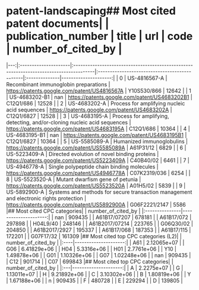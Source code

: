 # patent-landscaping## Most cited patent documents|    | publication_number   | title                                                                                  | url                                           | code          |   number_of_cited_by |
|---:|:---------------------|:---------------------------------------------------------------------------------------|:----------------------------------------------|:--------------|---------------------:|
|  0 | US-4816567-A         | Recombinant immunoglobin preparations                                                  | https://patents.google.com/patent/US4816567A  | Y10S530/866   |                12642 |
|  1 | US-4683202-B1        | nan                                                                                    | https://patents.google.com/patent/US4683202B1 | C12Q1/686     |                12528 |
|  2 | US-4683202-A         | Process for amplifying nucleic acid sequences                                          | https://patents.google.com/patent/US4683202A  | C12Q1/6827    |                12528 |
|  3 | US-4683195-A         | Process for amplifying, detecting, and/or-cloning nucleic acid sequences               | https://patents.google.com/patent/US4683195A  | C12Q1/686     |                10364 |
|  4 | US-4683195-B1        | nan                                                                                    | https://patents.google.com/patent/US4683195B1 | C12Q1/6827    |                10364 |
|  5 | US-5585089-A         | Humanized immunoglobulins                                                              | https://patents.google.com/patent/US5585089A  | A61P31/12     |                 6829 |
|  6 | US-5223409-A         | Directed evolution of novel binding proteins                                           | https://patents.google.com/patent/US5223409A  | C40B40/02     |                 6461 |
|  7 | US-4946778-A         | Single polypeptide chain binding molecules                                             | https://patents.google.com/patent/US4946778A  | C07K2319/036  |                 6254 |
|  8 | US-5523520-A         | Mutant dwarfism gene of petunia                                                        | https://patents.google.com/patent/US5523520A  | A01H5/02      |                 5839 |
|  9 | US-5892900-A         | Systems and methods for secure transaction management and electronic rights protection | https://patents.google.com/patent/US5892900A  | G06F2221/2147 |                 5586 |## Most cited CPC categories|                |   number_of_cited_by |
|:---------------|---------------------:|
| nan            |               909435 |
| A61B17/07207   |               678181 |
| A61B17/072     |               297898 |
| H04L9/40       |               248146 |
| A61B2017/07214 |               223765 |
| G06Q30/02      |               204850 |
| A61B2017/2927  |               195337 |
| A61B17/068     |               187353 |
| A61B17/115     |               172201 |
| G07F17/32      |               161309 |## Most cited top CPC categories (L2)|     |   number_of_cited_by |
|:----|---------------------:|
| A61 |          2.12065e+07 |
| G06 |          6.41829e+06 |
| H04 |          5.3316e+06  |
| H01 |          2.7761e+06  |
| Y10 |          1.49878e+06 |
| G01 |          1.10326e+06 |
| G07 |          1.02248e+06 |
| nan |     909435           |
| C12 |     901714           |
| C07 |     699843           |## Most cited top CPC categories|    |   number_of_cited_by |
|:---|---------------------:|
| A  |          2.2275e+07  |
| G  |          1.13011e+07 |
| H  |          9.21892e+06 |
| C  |          3.10302e+06 |
| B  |          1.80819e+06 |
| Y  |          1.67188e+06 |
| n  |     909435           |
| F  |     480728           |
| E  |     229294           |
| D  |     139805           |